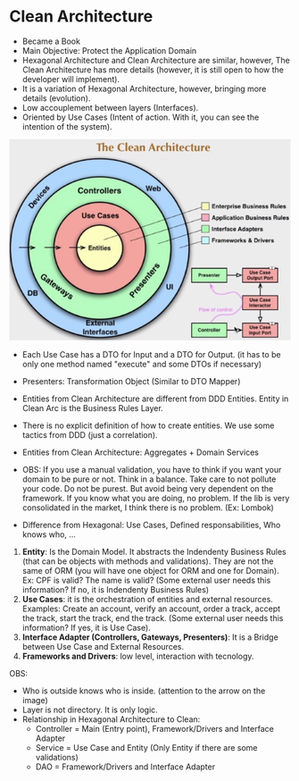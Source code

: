 # Clean Architecture

- Became a Book
- Main Objective: Protect the Application Domain
- Hexagonal Architecture and Clean Architecture are similar, however, The Clean Architecture has more details (however, it is still open to how the developer will implement).
- It is a variation of Hexagonal Architecture, however, bringing more details (evolution).
- Low accouplement between layers (Interfaces).
- Oriented by Use Cases (Intent of action. With it, you can see the intention of the system).

![](https://github.com/fabiolnh/clean-architecture/blob/main/assets/clean-arc-pic1.png?raw=true)

- Each Use Case has a DTO for Input and a DTO for Output. (it has to be only one method named "execute" and some DTOs if necessary)
- Presenters: Transformation Object (Similar to DTO Mapper)
- Entities from Clean Architecture are different from DDD Entities. Entity in Clean Arc is the Business Rules Layer.
- There is no explicit definition of how to create entities. We use some tactics from DDD (just a correlation).
- Entities from Clean Architecture: Aggregates + Domain Services

- OBS: If you use a manual validation, you have to think if you want your domain to be pure or not. Think in a balance. Take care to not pollute your code. Do not be purest. But avoid being very dependent on the framework. If you know what you are doing, no problem. If the lib is very consolidated in the market, I think there is no problem. (Ex: Lombok)

- Difference from Hexagonal: Use Cases, Defined responsabilities, Who knows who, ...
1) **Entity**: Is the Domain Model. It abstracts the Indendenty Business Rules (that can be objects with methods and validations). They are not the same of ORM (you will have one object for ORM and one for Domain). Ex: CPF is valid? The name is valid? (Some external user needs this information? If no, it is Indendenty Business Rules)
2) **Use Cases**: it is the orchestration of entities and external resources. Examples: Create an account, verify an account, order a track, accept the track, start the track, end the track. (Some external user needs this information? If yes, it is Use Case). 
3) **Interface Adapter (Controllers, Gateways, Presenters)**: It is a Bridge between Use Case and External Resources.
4) **Frameworks and Drivers**: low level, interaction with tecnology.

OBS:
   - Who is outside knows who is inside. (attention to the arrow on the image)
   - Layer is not directory. It is only logic.
   - Relationship in Hexagonal Architecture to Clean:
       * Controller = Main (Entry point), Framework/Drivers and Interface Adapter
       * Service = Use Case and Entity (Only Entity if there are some validations)
       * DAO = Framework/Drivers and Interface Adapter
